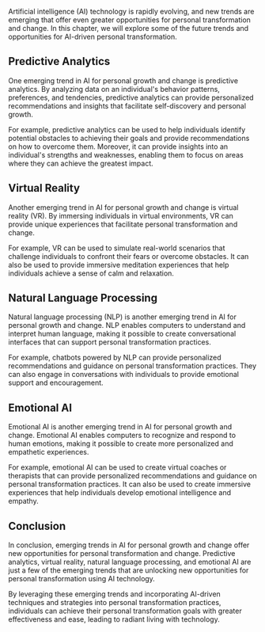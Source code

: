 
Artificial intelligence (AI) technology is rapidly evolving, and new trends are emerging that offer even greater opportunities for personal transformation and change. In this chapter, we will explore some of the future trends and opportunities for AI-driven personal transformation.

Predictive Analytics
--------------------

One emerging trend in AI for personal growth and change is predictive analytics. By analyzing data on an individual's behavior patterns, preferences, and tendencies, predictive analytics can provide personalized recommendations and insights that facilitate self-discovery and personal growth.

For example, predictive analytics can be used to help individuals identify potential obstacles to achieving their goals and provide recommendations on how to overcome them. Moreover, it can provide insights into an individual's strengths and weaknesses, enabling them to focus on areas where they can achieve the greatest impact.

Virtual Reality
---------------

Another emerging trend in AI for personal growth and change is virtual reality (VR). By immersing individuals in virtual environments, VR can provide unique experiences that facilitate personal transformation and change.

For example, VR can be used to simulate real-world scenarios that challenge individuals to confront their fears or overcome obstacles. It can also be used to provide immersive meditation experiences that help individuals achieve a sense of calm and relaxation.

Natural Language Processing
---------------------------

Natural language processing (NLP) is another emerging trend in AI for personal growth and change. NLP enables computers to understand and interpret human language, making it possible to create conversational interfaces that can support personal transformation practices.

For example, chatbots powered by NLP can provide personalized recommendations and guidance on personal transformation practices. They can also engage in conversations with individuals to provide emotional support and encouragement.

Emotional AI
------------

Emotional AI is another emerging trend in AI for personal growth and change. Emotional AI enables computers to recognize and respond to human emotions, making it possible to create more personalized and empathetic experiences.

For example, emotional AI can be used to create virtual coaches or therapists that can provide personalized recommendations and guidance on personal transformation practices. It can also be used to create immersive experiences that help individuals develop emotional intelligence and empathy.

Conclusion
----------

In conclusion, emerging trends in AI for personal growth and change offer new opportunities for personal transformation and change. Predictive analytics, virtual reality, natural language processing, and emotional AI are just a few of the emerging trends that are unlocking new opportunities for personal transformation using AI technology.

By leveraging these emerging trends and incorporating AI-driven techniques and strategies into personal transformation practices, individuals can achieve their personal transformation goals with greater effectiveness and ease, leading to radiant living with technology.
